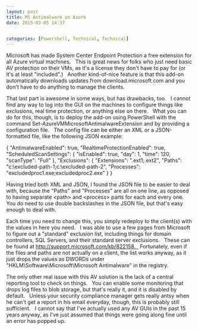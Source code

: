 ```yaml
---
layout: post
title: MS Antimalware on Azure
date: 2015-03-05 14:37


categories: [Powershell, Technical, Technical]
---
```

Microsoft has made System Center Endpoint Protection a free extension for all Azure virtual machines.   This is great news for folks who just need basic AV protection on their VMs, as it's a license they don't have to pay for (or it's at least "included".)   Another kind-of-nice feature is that this add-on automatically downloads updates from download.microsoft.com and you don't have to do anything to manage the clients.

That last part is awesome in some ways, but has drawbacks, too.   I cannot find any way to log into the GUI on the machines to configure things like exclusions, real time protection, or anything else on there.   What you can do for this, though, is to deploy the add-on using PowerShell with the command Set-AzureVMMicrosoftAntimalwareExtension and by providing a configuration file.   The config file can be either an XML or a JSON-formatted file, like the following JSON example:

{
"AntimalwareEnabled": true,
"RealtimeProtectionEnabled": true,
"ScheduledScanSettings": {
"isEnabled": true,
"day": 1,
"time": 120,
"scanType": "Full"
},
"Exclusions": {
"Extensions": ".ext1;.ext2",
"Paths": "c:\\excluded-path-1;c:\\excluded-path-2",
"Processes": "excludedproc1.exe;excludedproc2.exe"
}
}

Having tried both XML and JSON, I found the JSON file to be easier to deal with, because the "Paths" and "Processes" are all on one line, as opposed to having separate &lt;path&gt; and &lt;process&gt; parts for each and every one.   You do need to use double backslashes in the JSON file, but that's easy enough to deal with.

Each time you need to change this, you simply redeploy to the client(s) with the values in here you need.   I was able to use a few pages from Microsoft to figure out a "standard" exclusion list, including things for domain controllers, SQL Servers, and their standard server exclusions.   These can be found at http://support.microsoft.com/kb/822158.   Fortunately, even if the files and paths are not actually on a client, the list works anyway, as it just drops the values as DWORDs under "HKLM\Software\Microsoft\Microsoft Antimalware" in the registry.

The only other real issue with this AV solution is the lack of a central reporting tool to check on things.   You can enable some monitoring that drops log files to blob storage, but that's really it, and it is disabled by default.   Unless your security compliance manager gets really antsy when he can't get a report in his email everyday, though, this is probably still sufficient.   I cannot say that I've actually used any AV GUIs in the past 15 years anyway, as I've just assumed that things were going along fine until an error has popped up.
